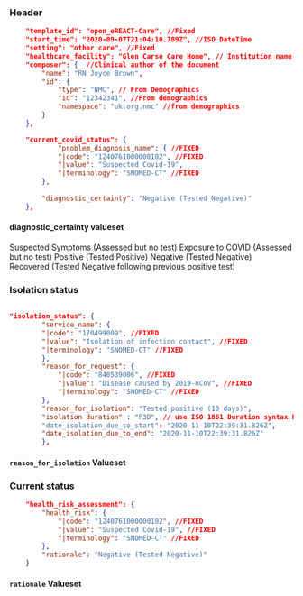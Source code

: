 ### Header

```json
    "template_id": "open_eREACT-Care", //Fixed
    "start_time": "2020-09-07T21:04:10.789Z", //ISO DateTime
    "setting": "other care", //Fixed
    "healthcare_facility": "Glen Carse Care Home", // Institution name
    "composer": {  //Clinical author of the document
        "name": "RN Joyce Brown",
        "id": {
            "type": "NMC", // From Demographics
            "id": "12342341", //From demographics
            "namespace": "uk.org.nmc" //from demographics
        }
    },
```
```json
    "current_covid_status": { 
            "problem_diagnosis_name": { //FIXED
            "|code": "1240761000000102", //FIXED
            "|value": "Suspected Covid-19",
            "|terminology": "SNOMED-CT" //FIXED
        },
        
        "diagnostic_certainty": "Negative (Tested Negative)"
    },     
```    
#### diagnostic_certainty valueset
   Suspected Symptoms (Assessed but no test)
   Exposure to COVID (Assessed but no test)
   Positive (Tested Positive)
   Negative (Tested Negative)
   Recovered (Tested Negative following previous positive test)


### Isolation status
```json

"isolation_status": {
        "service_name": {
        "|code": "170499009", //FIXED
        "|value": "Isolation of infection contact", //FIXED
        "|terminology": "SNOMED-CT" //FIXED
        },
        "reason_for_request": {
            "|code": "840539006", //FIXED
            "|value": "Disease caused by 2019-nCoV", //FIXED
            "|terminology": "SNOMED-CT" //FIXED
        },
        "reason_for_isolation": "Tested positive (10 days)",
        "isolation duration" : "P3D", // use ISO 1861 Duration syntax P3D = 5 days P10D = 10 days etc https://www.digi.com/resources/documentation/digidocs/90001437-13/reference/r_iso_8601_duration_format.htm
        "date_isolation_due_to_start": "2020-11-10T22:39:31.826Z",
        "date_isolation_due_to_end": "2020-11-10T22:39:31.826Z"
        },
```
#### `reason_for_isolation` Valueset

### Current status
```json
    "health_risk_assessment": {
        "health_risk": {
            "|code": "1240761000000102", //FIXED
            "|value": "Suspected Covid-19", //FIXED
            "|terminology": "SNOMED-CT" //FIXED
        },
        "rationale": "Negative (Tested Negative)"
    }    
```
#### `rationale` Valueset    
